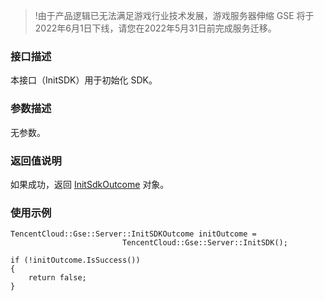 >!由于产品逻辑已无法满足游戏行业技术发展，游戏服务器伸缩 GSE 将于2022年6月1日下线，请您在2022年5月31日前完成服务迁移。


### 接口描述 	
本接口（InitSDK）用于初始化 SDK。


### 参数描述
无参数。


### 返回值说明
如果成功，返回 [InitSdkOutcome](https://cloud.tencent.com/document/product/1165/42020#jtlx) 对象。


### 使用示例
```
TencentCloud::Gse::Server::InitSDKOutcome initOutcome =               
                         TencentCloud::Gse::Server::InitSDK();

if (!initOutcome.IsSuccess())
{
	return false;
} 
```

